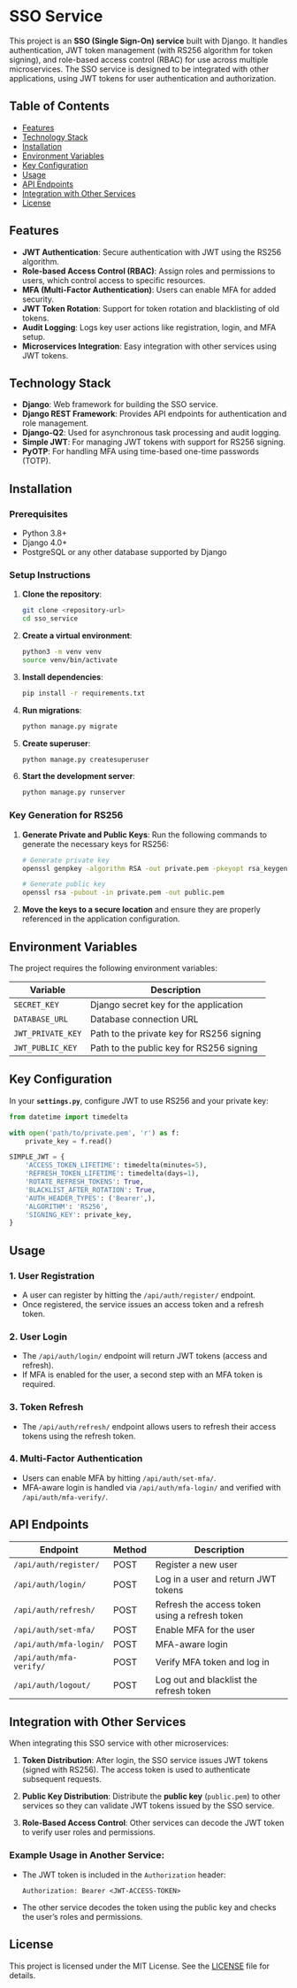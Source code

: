 
# SSO Service

This project is an **SSO (Single Sign-On) service** built with Django. It handles authentication, JWT token management (with RS256 algorithm for token signing), and role-based access control (RBAC) for use across multiple microservices. The SSO service is designed to be integrated with other applications, using JWT tokens for user authentication and authorization.

## Table of Contents
- [Features](#features)
- [Technology Stack](#technology-stack)
- [Installation](#installation)
- [Environment Variables](#environment-variables)
- [Key Configuration](#key-configuration)
- [Usage](#usage)
- [API Endpoints](#api-endpoints)
- [Integration with Other Services](#integration-with-other-services)
- [License](#license)

## Features
- **JWT Authentication**: Secure authentication with JWT using the RS256 algorithm.
- **Role-based Access Control (RBAC)**: Assign roles and permissions to users, which control access to specific resources.
- **MFA (Multi-Factor Authentication)**: Users can enable MFA for added security.
- **JWT Token Rotation**: Support for token rotation and blacklisting of old tokens.
- **Audit Logging**: Logs key user actions like registration, login, and MFA setup.
- **Microservices Integration**: Easy integration with other services using JWT tokens.

## Technology Stack
- **Django**: Web framework for building the SSO service.
- **Django REST Framework**: Provides API endpoints for authentication and role management.
- **Django-Q2**: Used for asynchronous task processing and audit logging.
- **Simple JWT**: For managing JWT tokens with support for RS256 signing.
- **PyOTP**: For handling MFA using time-based one-time passwords (TOTP).

## Installation

### Prerequisites
- Python 3.8+
- Django 4.0+
- PostgreSQL or any other database supported by Django

### Setup Instructions

1. **Clone the repository**:
   ```bash
   git clone <repository-url>
   cd sso_service
   ```

2. **Create a virtual environment**:
   ```bash
   python3 -m venv venv
   source venv/bin/activate
   ```

3. **Install dependencies**:
   ```bash
   pip install -r requirements.txt
   ```

4. **Run migrations**:
   ```bash
   python manage.py migrate
   ```

5. **Create superuser**:
   ```bash
   python manage.py createsuperuser
   ```

6. **Start the development server**:
   ```bash
   python manage.py runserver
   ```

### Key Generation for RS256

1. **Generate Private and Public Keys**:
   Run the following commands to generate the necessary keys for RS256:
   ```bash
   # Generate private key
   openssl genpkey -algorithm RSA -out private.pem -pkeyopt rsa_keygen_bits:2048

   # Generate public key
   openssl rsa -pubout -in private.pem -out public.pem
   ```

2. **Move the keys to a secure location** and ensure they are properly referenced in the application configuration.

## Environment Variables

The project requires the following environment variables:

| Variable                  | Description                              |
|----------------------------|------------------------------------------|
| `SECRET_KEY`               | Django secret key for the application    |
| `DATABASE_URL`             | Database connection URL                  |
| `JWT_PRIVATE_KEY`          | Path to the private key for RS256 signing|
| `JWT_PUBLIC_KEY`           | Path to the public key for RS256 signing |

## Key Configuration

In your **`settings.py`**, configure JWT to use RS256 and your private key:

```python
from datetime import timedelta

with open('path/to/private.pem', 'r') as f:
    private_key = f.read()

SIMPLE_JWT = {
    'ACCESS_TOKEN_LIFETIME': timedelta(minutes=5),
    'REFRESH_TOKEN_LIFETIME': timedelta(days=1),
    'ROTATE_REFRESH_TOKENS': True,
    'BLACKLIST_AFTER_ROTATION': True,
    'AUTH_HEADER_TYPES': ('Bearer',),
    'ALGORITHM': 'RS256',
    'SIGNING_KEY': private_key,
}
```

## Usage

### 1. **User Registration**
   - A user can register by hitting the `/api/auth/register/` endpoint.
   - Once registered, the service issues an access token and a refresh token.

### 2. **User Login**
   - The `/api/auth/login/` endpoint will return JWT tokens (access and refresh).
   - If MFA is enabled for the user, a second step with an MFA token is required.

### 3. **Token Refresh**
   - The `/api/auth/refresh/` endpoint allows users to refresh their access tokens using the refresh token.

### 4. **Multi-Factor Authentication**
   - Users can enable MFA by hitting `/api/auth/set-mfa/`.
   - MFA-aware login is handled via `/api/auth/mfa-login/` and verified with `/api/auth/mfa-verify/`.

## API Endpoints

| Endpoint                    | Method | Description                                    |
|------------------------------|--------|------------------------------------------------|
| `/api/auth/register/`         | POST   | Register a new user                            |
| `/api/auth/login/`            | POST   | Log in a user and return JWT tokens            |
| `/api/auth/refresh/`          | POST   | Refresh the access token using a refresh token |
| `/api/auth/set-mfa/`          | POST   | Enable MFA for the user                        |
| `/api/auth/mfa-login/`        | POST   | MFA-aware login                                |
| `/api/auth/mfa-verify/`       | POST   | Verify MFA token and log in                    |
| `/api/auth/logout/`           | POST   | Log out and blacklist the refresh token        |

## Integration with Other Services

When integrating this SSO service with other microservices:

1. **Token Distribution**: After login, the SSO service issues JWT tokens (signed with RS256). The access token is used to authenticate subsequent requests.
   
2. **Public Key Distribution**: Distribute the **public key** (`public.pem`) to other services so they can validate JWT tokens issued by the SSO service.

3. **Role-Based Access Control**: Other services can decode the JWT token to verify user roles and permissions.

### Example Usage in Another Service:

- The JWT token is included in the `Authorization` header:
  ```http
  Authorization: Bearer <JWT-ACCESS-TOKEN>
  ```

- The other service decodes the token using the public key and checks the user’s roles and permissions.

## License

This project is licensed under the MIT License. See the [LICENSE](LICENSE) file for details.
